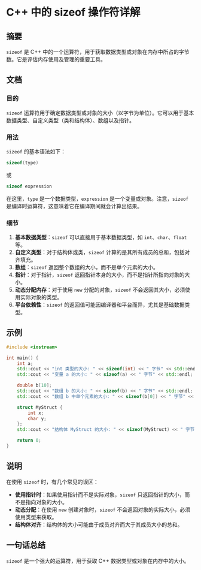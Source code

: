 <!--
Meta Description: # C++ 中的 sizeof 操作符详解 ## 摘要 `sizeof` 是 C++ 中的一个运算符，用于获取数据类型或对象在内存中所占的字节数。它是评估内存使用及管理的重要工具。 ## 文档 ### 目的 `sizeof` 运算符用于确定数据类型或对象的大小（以字节为单位）。它可以用于基本数据类型...
Meta Keywords: sizeof, std, int, cout, endl
-->

# C++ 中的 sizeof 操作符详解

## 摘要
`sizeof` 是 C++ 中的一个运算符，用于获取数据类型或对象在内存中所占的字节数。它是评估内存使用及管理的重要工具。

## 文档
### 目的
`sizeof` 运算符用于确定数据类型或对象的大小（以字节为单位）。它可以用于基本数据类型、自定义类型（类和结构体）、数组以及指针。

### 用法
`sizeof` 的基本语法如下：
```cpp
sizeof(type)
```
或
```cpp
sizeof expression
```
在这里，`type` 是一个数据类型，`expression` 是一个变量或对象。注意，`sizeof` 是编译时运算符，这意味着它在编译期间就会计算出结果。

### 细节
1. **基本数据类型**：`sizeof` 可以直接用于基本数据类型，如 `int`、`char`、`float` 等。
2. **自定义类型**：对于结构体或类，`sizeof` 计算的是其所有成员的总和，包括对齐填充。
3. **数组**：`sizeof` 返回整个数组的大小，而不是单个元素的大小。
4. **指针**：对于指针，`sizeof` 返回指针本身的大小，而不是指针所指向对象的大小。
5. **动态分配内存**：对于使用 `new` 分配的对象，`sizeof` 不会返回其大小，必须使用实际对象的类型。
6. **平台依赖性**：`sizeof` 的返回值可能因编译器和平台而异，尤其是基础数据类型。

## 示例
```cpp
#include <iostream>

int main() {
    int a;
    std::cout << "int 类型的大小: " << sizeof(int) << " 字节" << std::endl;
    std::cout << "变量 a 的大小: " << sizeof(a) << " 字节" << std::endl;

    double b[10];
    std::cout << "数组 b 的大小: " << sizeof(b) << " 字节" << std::endl;
    std::cout << "数组 b 中单个元素的大小: " << sizeof(b[0]) << " 字节" << std::endl;

    struct MyStruct {
        int x;
        char y;
    };
    std::cout << "结构体 MyStruct 的大小: " << sizeof(MyStruct) << " 字节" << std::endl;

    return 0;
}
```

## 说明
在使用 `sizeof` 时，有几个常见的误区：
- **使用指针时**：如果使用指针而不是实际对象，`sizeof` 只返回指针的大小，而不是指向对象的大小。
- **动态分配**：在使用 `new` 创建对象时，`sizeof` 不会返回对象的实际大小，必须使用类型来获取。
- **结构体对齐**：结构体的大小可能由于成员对齐而大于其成员大小的总和。

## 一句话总结
`sizeof` 是一个强大的运算符，用于获取 C++ 数据类型或对象在内存中的大小。